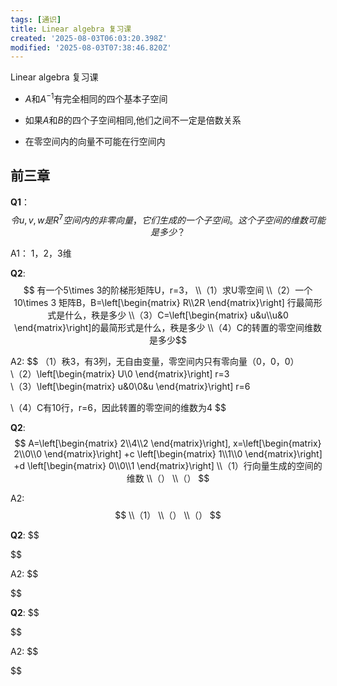 ```yaml
---
tags: [通识]
title: Linear algebra 复习课
created: '2025-08-03T06:03:20.398Z'
modified: '2025-08-03T07:38:46.820Z'
---
```


Linear algebra 复习课

* $A$和$A^{-1}$有完全相同的四个基本子空间

* 如果$A$和$B$的四个子空间相同,他们之间不一定是倍数关系

* 在零空间内的向量不可能在行空间内

## 前三章
**Q1**：
$$
令u,v,w是R^7空间内的非零向量，它们生成的一个子空间。这个子空间的维数可能是多少？
$$

A1：
1，2，3维

**Q2**:
$$
有一个5\times 3的阶梯形矩阵U，r=3， 
\\（1）求U零空间
\\（2）一个10\times 3 矩阵B，B=\left[\begin{matrix}
R\\2R
\end{matrix}\right]
行最简形式是什么，秩是多少
\\（3）C=\left[\begin{matrix}
u&u\\u&0
\end{matrix}\right]的最简形式是什么，秩是多少
\\（4）C的转置的零空间维数是多少$$

A2:
$$
（1）秩3，有3列，无自由变量，零空间内只有零向量（0，0，0）
\\（2）\left[\begin{matrix}
U\\0
\end{matrix}\right]
r=3
\\（3）\left[\begin{matrix}
u&0\\0&u
\end{matrix}\right]
r=6

\\（4）C有10行，r=6，因此转置的零空间的维数为4
$$


**Q2**:
$$
A=\left[\begin{matrix}
2\\4\\2
\end{matrix}\right],
x=\left[\begin{matrix}
2\\0\\0
\end{matrix}\right]
+c
\left[\begin{matrix}
1\\1\\0
\end{matrix}\right]
+d
\left[\begin{matrix}
0\\0\\1
\end{matrix}\right]
\\（1）行向量生成的空间的维数
\\（）
\\（）
$$

A2:
$$
\\（1）
\\（）
\\（）
$$

**Q2**:
$$

$$

A2:
$$

$$

**Q2**:
$$

$$

A2:
$$

$$



